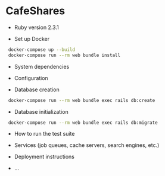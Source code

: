 # CafeShares

* Ruby version
2.3.1

* Set up Docker

```bash
 docker-compose up --build
 docker-compose run --rm web bundle install
```

* System dependencies

* Configuration

* Database creation

```bash
 docker-compose run --rm web bundle exec rails db:create
```

* Database initialization

```bash
 docker-compose run --rm web bundle exec rails db:migrate
```

* How to run the test suite

* Services (job queues, cache servers, search engines, etc.)

* Deployment instructions

* ...

